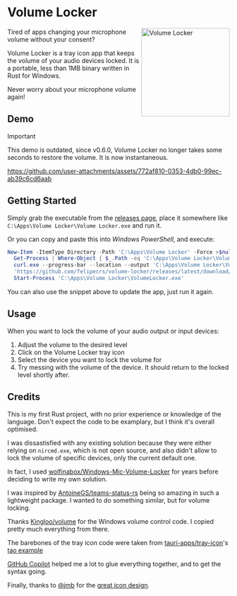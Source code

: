 # Volume Locker

<img align="right" width="200" alt="Volume Locker" src="https://github.com/user-attachments/assets/20dbba8d-f86f-4f88-b72c-088180ecbe30" />

Tired of apps changing your microphone volume without your consent?

Volume Locker is a tray icon app that keeps the volume of your audio devices locked. It is a portable, less than 1MB binary written in Rust for Windows.

Never worry about your microphone volume again!

## Demo

> [!IMPORTANT]
> This demo is outdated, since v0.6.0, Volume Locker no longer takes some seconds to restore the volume. It is now instantaneous.

https://github.com/user-attachments/assets/772af810-0353-4db0-99ec-ab39c6cd6aab

## Getting Started

Simply grab the executable from the [releases page](https://github.com/felipecrs/volume-locker/releases), place it somewhere like `C:\Apps\Volume Locker\Volume Locker.exe` and run it.

Or you can copy and paste this into _Windows PowerShell_, and execute:

```powershell
New-Item -ItemType Directory -Path 'C:\Apps\Volume Locker' -Force >$null; `
  Get-Process | Where-Object { $_.Path -eq 'C:\Apps\Volume Locker\VolumeLocker.exe' } | Stop-Process; `
  curl.exe --progress-bar --location --output 'C:\Apps\Volume Locker\VolumeLocker.exe' `
  'https://github.com/felipecrs/volume-locker/releases/latest/download/VolumeLocker.exe'; `
  Start-Process 'C:\Apps\Volume Locker\VolumeLocker.exe'
```

You can also use the snippet above to update the app, just run it again.

## Usage

When you want to lock the volume of your audio output or input devices:

1. Adjust the volume to the desired level
2. Click on the Volume Locker tray icon
3. Select the device you want to lock the volume for
4. Try messing with the volume of the device. It should return to the locked level shortly after.

## Credits

This is my first Rust project, with no prior experience or knowledge of the language. Don't expect the code to be examplary, but I think it's overall optimised.

I was dissastisfied with any existing solution because they were either relying on `nircmd.exe`, which is not open source, and also didn't allow to lock the volume of specific devices, only the current default one.

In fact, I used [wolfinabox/Windows-Mic-Volume-Locker](https://github.com/wolfinabox/Windows-Mic-Volume-Locker) for years before deciding to write my own solution.

I was inspired by [AntoineGS/teams-status-rs](https://github.com/AntoineGS/teams-status-rs) being so amazing in such a lightweight package. I wanted to do something similar, but for volume locking.

Thanks [Kingloo/volume](https://github.com/Kingloo/volume) for the Windows volume control code. I copied pretty much everything from there.

The barebones of the tray icon code were taken from [tauri-apps/tray-icon](https://github.com/tauri-apps/tray-icon)'s [tao example](https://github.com/tauri-apps/tray-icon/blob/97723fd207add9c3bb0511cb0e4d04d8652a0027/examples/tao.rs)

[GitHub Copilot](https://github.com/copilot/) helped me a lot to glue everything together, and to get the syntax going.

Finally, thanks to [@jmb](https://github.com/jmb) for the [great icon design](https://github.com/Templarian/MaterialDesign/issues/7714).
